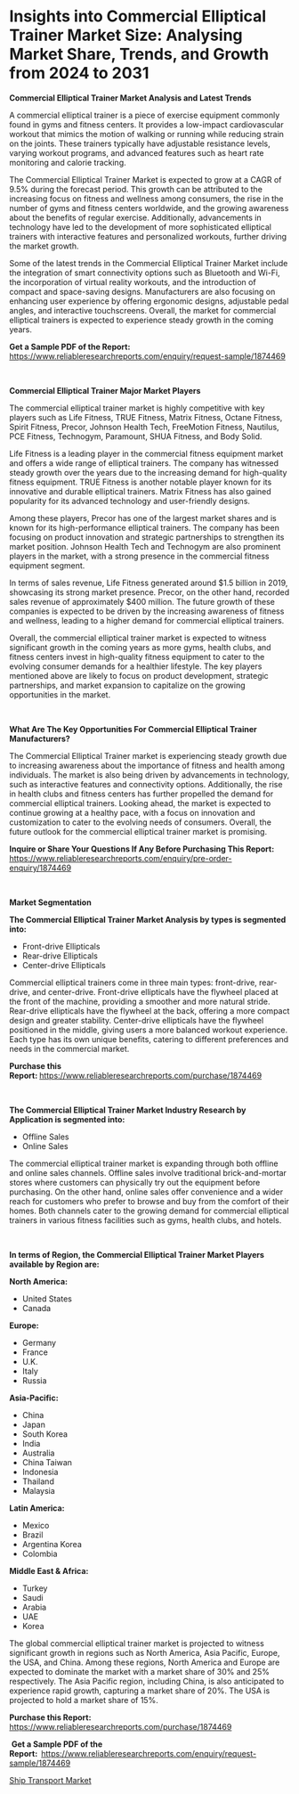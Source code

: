 <p><h1>Insights into Commercial Elliptical Trainer Market Size: Analysing Market Share, Trends, and Growth from 2024 to 2031</h1></p><p><strong>Commercial Elliptical Trainer Market Analysis and Latest Trends</strong></p>
<p><p>A commercial elliptical trainer is a piece of exercise equipment commonly found in gyms and fitness centers. It provides a low-impact cardiovascular workout that mimics the motion of walking or running while reducing strain on the joints. These trainers typically have adjustable resistance levels, varying workout programs, and advanced features such as heart rate monitoring and calorie tracking.</p><p>The Commercial Elliptical Trainer Market is expected to grow at a CAGR of 9.5% during the forecast period. This growth can be attributed to the increasing focus on fitness and wellness among consumers, the rise in the number of gyms and fitness centers worldwide, and the growing awareness about the benefits of regular exercise. Additionally, advancements in technology have led to the development of more sophisticated elliptical trainers with interactive features and personalized workouts, further driving the market growth.</p><p>Some of the latest trends in the Commercial Elliptical Trainer Market include the integration of smart connectivity options such as Bluetooth and Wi-Fi, the incorporation of virtual reality workouts, and the introduction of compact and space-saving designs. Manufacturers are also focusing on enhancing user experience by offering ergonomic designs, adjustable pedal angles, and interactive touchscreens. Overall, the market for commercial elliptical trainers is expected to experience steady growth in the coming years.</p></p>
<p><strong>Get a Sample PDF of the Report:&nbsp;</strong> <a href="https://www.reliableresearchreports.com/enquiry/request-sample/1874469">https://www.reliableresearchreports.com/enquiry/request-sample/1874469</a></p>
<p>&nbsp;</p>
<p><strong>Commercial Elliptical Trainer Major Market Players</strong></p>
<p><p>The commercial elliptical trainer market is highly competitive with key players such as Life Fitness, TRUE Fitness, Matrix Fitness, Octane Fitness, Spirit Fitness, Precor, Johnson Health Tech, FreeMotion Fitness, Nautilus, PCE Fitness, Technogym, Paramount, SHUA Fitness, and Body Solid. </p><p>Life Fitness is a leading player in the commercial fitness equipment market and offers a wide range of elliptical trainers. The company has witnessed steady growth over the years due to the increasing demand for high-quality fitness equipment. TRUE Fitness is another notable player known for its innovative and durable elliptical trainers. Matrix Fitness has also gained popularity for its advanced technology and user-friendly designs.</p><p>Among these players, Precor has one of the largest market shares and is known for its high-performance elliptical trainers. The company has been focusing on product innovation and strategic partnerships to strengthen its market position. Johnson Health Tech and Technogym are also prominent players in the market, with a strong presence in the commercial fitness equipment segment.</p><p>In terms of sales revenue, Life Fitness generated around $1.5 billion in 2019, showcasing its strong market presence. Precor, on the other hand, recorded sales revenue of approximately $400 million. The future growth of these companies is expected to be driven by the increasing awareness of fitness and wellness, leading to a higher demand for commercial elliptical trainers.</p><p>Overall, the commercial elliptical trainer market is expected to witness significant growth in the coming years as more gyms, health clubs, and fitness centers invest in high-quality fitness equipment to cater to the evolving consumer demands for a healthier lifestyle. The key players mentioned above are likely to focus on product development, strategic partnerships, and market expansion to capitalize on the growing opportunities in the market.</p></p>
<p>&nbsp;</p>
<p><strong>What Are The Key Opportunities For Commercial Elliptical Trainer Manufacturers?</strong></p>
<p><p>The Commercial Elliptical Trainer market is experiencing steady growth due to increasing awareness about the importance of fitness and health among individuals. The market is also being driven by advancements in technology, such as interactive features and connectivity options. Additionally, the rise in health clubs and fitness centers has further propelled the demand for commercial elliptical trainers. Looking ahead, the market is expected to continue growing at a healthy pace, with a focus on innovation and customization to cater to the evolving needs of consumers. Overall, the future outlook for the commercial elliptical trainer market is promising.</p></p>
<p><strong>Inquire or Share Your Questions If Any Before Purchasing This Report:</strong> <a href="https://www.reliableresearchreports.com/enquiry/pre-order-enquiry/1874469">https://www.reliableresearchreports.com/enquiry/pre-order-enquiry/1874469</a></p>
<p>&nbsp;</p>
<p><strong>Market Segmentation</strong></p>
<p><strong>The Commercial Elliptical Trainer Market Analysis by types is segmented into:</strong></p>
<p><ul><li>Front-drive Ellipticals</li><li>Rear-drive Ellipticals</li><li>Center-drive Ellipticals</li></ul></p>
<p><p>Commercial elliptical trainers come in three main types: front-drive, rear-drive, and center-drive. Front-drive ellipticals have the flywheel placed at the front of the machine, providing a smoother and more natural stride. Rear-drive ellipticals have the flywheel at the back, offering a more compact design and greater stability. Center-drive ellipticals have the flywheel positioned in the middle, giving users a more balanced workout experience. Each type has its own unique benefits, catering to different preferences and needs in the commercial market.</p></p>
<p><strong>Purchase this Report:&nbsp;</strong><a href="https://www.reliableresearchreports.com/purchase/1874469">https://www.reliableresearchreports.com/purchase/1874469</a></p>
<p>&nbsp;</p>
<p><strong>The Commercial Elliptical Trainer Market Industry Research by Application is segmented into:</strong></p>
<p><ul><li>Offline Sales</li><li>Online Sales</li></ul></p>
<p><p>The commercial elliptical trainer market is expanding through both offline and online sales channels. Offline sales involve traditional brick-and-mortar stores where customers can physically try out the equipment before purchasing. On the other hand, online sales offer convenience and a wider reach for customers who prefer to browse and buy from the comfort of their homes. Both channels cater to the growing demand for commercial elliptical trainers in various fitness facilities such as gyms, health clubs, and hotels.</p></p>
<p>&nbsp;</p>
<p><strong>In terms of Region, the Commercial Elliptical Trainer Market Players available by Region are:</strong></p>
<p>
    <p> <strong> North America: </strong>
        <ul>
            <li>United States</li>
            <li>Canada</li>
        </ul>
        </p> 
    <p> <strong> Europe: </strong>
        <ul>
            <li>Germany</li>
            <li>France</li>
            <li>U.K.</li>
            <li>Italy</li>
            <li>Russia</li>
        </ul>
        </p> 
    <p> <strong> Asia-Pacific: </strong>
        <ul>
            <li>China</li>
            <li>Japan</li>
            <li>South Korea</li>
            <li>India</li>
            <li>Australia</li>
            <li>China Taiwan</li>
            <li>Indonesia</li>
            <li>Thailand</li>
            <li>Malaysia</li>
        </ul>
        </p> 
    <p> <strong> Latin America: </strong>
        <ul>
            <li>Mexico</li>
            <li>Brazil</li>
            <li>Argentina Korea</li>
            <li>Colombia</li>
        </ul>
        </p> 
    <p> <strong> Middle East & Africa: </strong>
        <ul>
            <li>Turkey</li>
            <li>Saudi</li>
            <li>Arabia</li>
            <li>UAE</li>
            <li>Korea</li>
        </ul>
    </p>
    </p>
<p><p>The global commercial elliptical trainer market is projected to witness significant growth in regions such as North America, Asia Pacific, Europe, the USA, and China. Among these regions, North America and Europe are expected to dominate the market with a market share of 30% and 25% respectively. The Asia Pacific region, including China, is also anticipated to experience rapid growth, capturing a market share of 20%. The USA is projected to hold a market share of 15%.</p></p>
<p><strong>Purchase this Report: </strong><a href="https://www.reliableresearchreports.com/purchase/1874469">https://www.reliableresearchreports.com/purchase/1874469</a></p>
<p>&nbsp;<strong>Get a Sample PDF of the Report:&nbsp;&nbsp;</strong><a href="https://www.reliableresearchreports.com/enquiry/request-sample/1874469">https://www.reliableresearchreports.com/enquiry/request-sample/1874469</a></p>
<p><strong></strong></p>
<p><p><a href="https://thundering-castanet-c65.notion.site/Ship-Transport-Market-Provides-Detailed-Segmentation-of-this-Market-based-on-Type-Application-and--2f893f88b8ec496a98f463cf0683671a">Ship Transport Market</a></p></p>